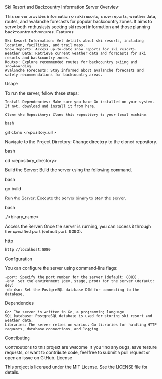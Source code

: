 Ski Resort and Backcountry Information Server
Overview

This server provides information on ski resorts, snow reports, weather data, routes, and avalanche forecasts for popular backcountry zones. It aims to serve both enthusiasts seeking ski resort information and those planning backcountry adventures.
Features

    Ski Resort Information: Get details about ski resorts, including location, facilities, and trail maps.
    Snow Reports: Access up-to-date snow reports for ski resorts.
    Weather Data: Retrieve current weather data and forecasts for ski resorts and backcountry zones.
    Routes: Explore recommended routes for backcountry skiing and snowboarding.
    Avalanche Forecasts: Stay informed about avalanche forecasts and safety recommendations for backcountry areas.

Usage

To run the server, follow these steps:

    Install Dependencies: Make sure you have Go installed on your system. If not, download and install it from here.

    Clone the Repository: Clone this repository to your local machine.

    bash

git clone <repository_url>

Navigate to the Project Directory: Change directory to the cloned repository.

bash

cd <repository_directory>

Build the Server: Build the server using the following command.

bash

go build

Run the Server: Execute the server binary to start the server.

bash

./<binary_name>

Access the Server: Once the server is running, you can access it through the specified port (default port: 8080).

http

    http://localhost:8080

Configuration

You can configure the server using command-line flags:

    -port: Specify the port number for the server (default: 8080).
    -env: Set the environment (dev, stage, prod) for the server (default: dev).
    -db-dsn: Set the PostgreSQL database DSN for connecting to the database.

Dependencies

    Go: The server is written in Go, a programming language.
    SQL Database: PostgreSQL database is used for storing ski resort and weather data.
    Libraries: The server relies on various Go libraries for handling HTTP requests, database connections, and logging.

Contributing

Contributions to this project are welcome. If you find any bugs, have feature requests, or want to contribute code, feel free to submit a pull request or open an issue on GitHub.
License

This project is licensed under the MIT License. See the LICENSE file for details.
